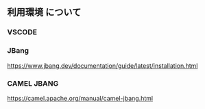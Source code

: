 ## 利用環境 について

### VSCODE

### JBang
https://www.jbang.dev/documentation/guide/latest/installation.html 

### CAMEL JBANG
https://camel.apache.org/manual/camel-jbang.html